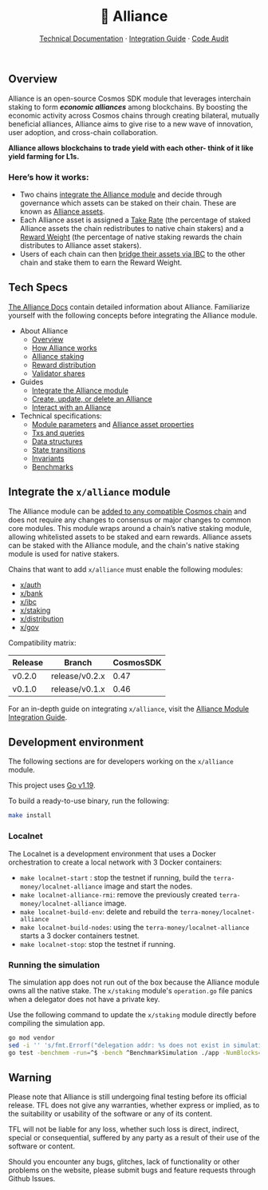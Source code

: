 <p align="center">
<h1 align="center"> 🤝 Alliance</h1>

<p align="center">
  <a href="https://docs.alliance.terra.money/">Technical Documentation</a>
  ·
  <a href="https://docs.alliance.terra.money/guides/get-started">Integration Guide</a>
  ·
  <a href="https://github.com/terra-money/alliance/blob/main/audit/alliance-audit-v1.0.pdf">Code Audit</a>
</p>

<br/>

## Overview

Alliance is an open-source Cosmos SDK module that leverages interchain staking to form ***economic alliances*** among blockchains. By boosting the economic activity across Cosmos chains through creating bilateral, mutually beneficial alliances, Alliance aims to give rise to a new wave of innovation, user adoption, and cross-chain collaboration.

**Alliance allows blockchains to trade yield with each other- think of it like yield farming for L1s.**

### Here’s how it works:

- Two chains [integrate the Alliance module](https://docs.alliance.terra.money/guides/get-started) and decide through governance which assets can be staked on their chain. These are known as [Alliance assets](https://docs.alliance.terra.money/alliance#what-are-alliance-assets). 
- Each Alliance asset is assigned a [Take Rate](https://docs.alliance.terra.money/alliance#the-take-rate) (the percentage of staked Alliance assets the chain redistributes to native chain stakers) and a [Reward Weight](https://docs.alliance.terra.money/alliance#rewards) (the percentage of native staking rewards the chain distributes to Alliance asset stakers).
- Users of each chain can then [bridge their assets via IBC](https://docs.alliance.terra.money/alliance#what-are-alliance-assets) to the other chain and stake them to earn the Reward Weight. 

## Tech Specs

[The Alliance Docs](https://docs.alliance.terra.money/) contain detailed information about Alliance. Familiarize yourself with the following concepts before integrating the Alliance module. 

- About Alliance
    - [Overview](https://docs.alliance.terra.money/overview)
    - [How Alliance works](https://docs.alliance.terra.money/alliance)
    - [Alliance staking](https://docs.alliance.terra.money/concepts/staking)
    - [Reward distribution](https://docs.alliance.terra.money/concepts/rewards)
    - [Validator shares](https://docs.alliance.terra.money/concepts/delegation)
- Guides
    - [Integrate the Alliance module](https://docs.alliance.terra.money/guides/get-started)
    - [Create, update, or delete an Alliance](https://docs.alliance.terra.money/guides/create)
    - [Interact with an Alliance](https://docs.alliance.terra.money/guides/how-to)
- Technical specifications:
    - [Module parameters](https://docs.alliance.terra.money/tech/parameters) and [Alliance asset properties](https://alliance.terra.money/tech/asset)
    - [Txs and queries](https://docs.alliance.terra.money/tech/tx-queries)
    - [Data structures](https://docs.alliance.terra.money/tech/data)
    - [State transitions](https://docs.alliance.terra.money/tech/transitions)
    - [Invariants](https://docs.alliance.terra.money/tech/invariants)
    - [Benchmarks](https://docs.alliance.terra.money/tech/benchmarks)

## Integrate the `x/alliance` module

The Alliance module can be [added to any compatible Cosmos chain](https://docs.alliance.terra.money/guides/get-started) and does not require any changes to consensus or major changes to common core modules. This module wraps around a chain’s native staking module, allowing whitelisted assets to be staked and earn rewards. Alliance assets can be staked with the Alliance module, and the chain's native staking module is used for native stakers. 

Chains that want to add `x/alliance` must enable the following modules:

- [x/auth](https://github.com/cosmos/cosmos-sdk/blob/main/x/auth/README.md)
- [x/bank](https://github.com/cosmos/cosmos-sdk/blob/main/x/bank/README.md)
- [x/ibc](https://github.com/cosmos/ibc-go#ibc-go)
- [x/staking](https://github.com/cosmos/cosmos-sdk/blob/main/x/staking/README.md)
- [x/distribution](https://github.com/cosmos/cosmos-sdk/blob/main/x/distribution/README.md)
- [x/gov](https://github.com/cosmos/cosmos-sdk/blob/main/x/gov/README.md)

Compatibility matrix:

| Release | Branch         | CosmosSDK |
|---------|----------------|-----------|
| v0.2.0  | release/v0.2.x | 0.47      |
| v0.1.0  | release/v0.1.x | 0.46      |

For an in-depth guide on integrating `x/alliance`, visit the [Alliance Module Integration Guide](https://docs.alliance.terra.money/guides/get-started). 

## Development environment

The following sections are for developers working on the  `x/alliance` module. 

This project uses [Go v1.19](https://go.dev/dl/).

To build a ready-to-use binary, run the following:

```sh
make install
```

### Localnet

The Localnet is a development environment that uses a Docker orchestration to create a local network with 3 Docker containers:

- `make localnet-start` : stop the testnet if running, build the `terra-money/localnet-alliance` image and start the nodes.
- `make localnet-alliance-rmi`: remove the previously created `terra-money/localnet-alliance` image.
- `make localnet-build-env`: delete and rebuild the `terra-money/localnet-alliance`
- `make localnet-build-nodes`: using the `terra-money/localnet-alliance` starts a 3 docker containers testnet.
- `make localnet-stop`: stop the testnet if running.

### Running the simulation

The simulation app does not run out of the box because the Alliance module owns all the native stake. The `x/staking` module's `operation.go` file panics when a delegator does not have a private key.

Use the following command to update the `x/staking` module directly before compiling the simulation app.

```sh
go mod vendor
sed -i '' 's/fmt.Errorf("delegation addr: %s does not exist in simulation accounts", delAddr)/nil/g' vendor/github.com/cosmos/cosmos-sdk/x/staking/simulation/operations.go
go test -benchmem -run=^$ -bench ^BenchmarkSimulation ./app -NumBlocks=200 -BlockSize 50 -Commit=true -Verbose=true -Enabled=true
```

## Warning

Please note that Alliance is still undergoing final testing before its official release. TFL does not give any warranties, whether express or implied, as to the suitability or usability of the software or any of its content.

TFL will not be liable for any loss, whether such loss is direct, indirect, special or consequential, suffered by any party as a result of their use of the software or content.

Should you encounter any bugs, glitches, lack of functionality or other problems on the website, please submit bugs and feature requests through Github Issues.
